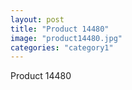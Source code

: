 ```yaml
---
layout: post
title: "Product 14480"
image: "product14480.jpg"
categories: "category1"
---
```

Product 14480
